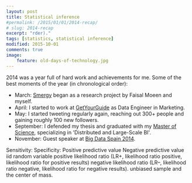 ```yaml
---
layout: post
title: Statistical inference
#permalink: /2015/01/01/2014-recap/
# slug: 2014-recap
excerpt: "rder)."
tags: [statistics, statistical inference]
modified: 2015-10-01
comments: true
image:
    feature: old-days-of-technology.jpg
---
```


2014 was a year full of hard work and achievements for me. Some of the best moments of the year (in chronological order):
<ul>
	<li>March: <a href="http://smergy.com">Smergy</a> began as a research project by Faisal Moeen and myself.</li>
	<li>April: I started to work at <a href="http://getyourguide.com">GetYourGuide</a> as Data Engineer in Marketing.</li>
	<li>May: I started tweeting regularly again, reaching out 300+ people and gaining roughly 100 new followers.</li>
	<li>September: I defended my thesis and graduated with my <a href="http://it4bi.univ-tours.fr">Master of Science</a>, specializing in 'Distributed and Large-Scale BI'.</li>
	<li>November: Guest speaker at <a href="http://www.slideshare.net/jlpino/bds14-big-data-analytics-to-the-masses">Big Data Spain 2014</a>.</li>
</ul>

Sensitivity:
Specificity:
Positive predictive value
Negative predictive value
iid random variable
positive likelihood ratio (LR+, likelihood ratio positive, likelihood ratio for positive results)
negative likelihood ratio (LR–, likelihood ratio negative, likelihood ratio for negative results).
unbiased sample and the center of mass.
